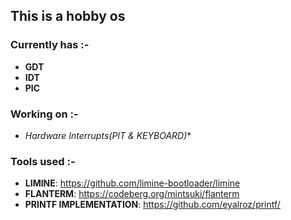 ## This is a hobby os

### Currently has :-
* **GDT**
* **IDT**
* **PIC**

### Working on :-
* **Hardware Interrupts(PIT &* KEYBOARD)**

### Tools used :-
* **LIMINE**: <https://github.com/limine-bootloader/limine>
* **FLANTERM**: <https://codeberg.org/mintsuki/flanterm>
* **PRINTF IMPLEMENTATION**: <https://github.com/eyalroz/printf/>
